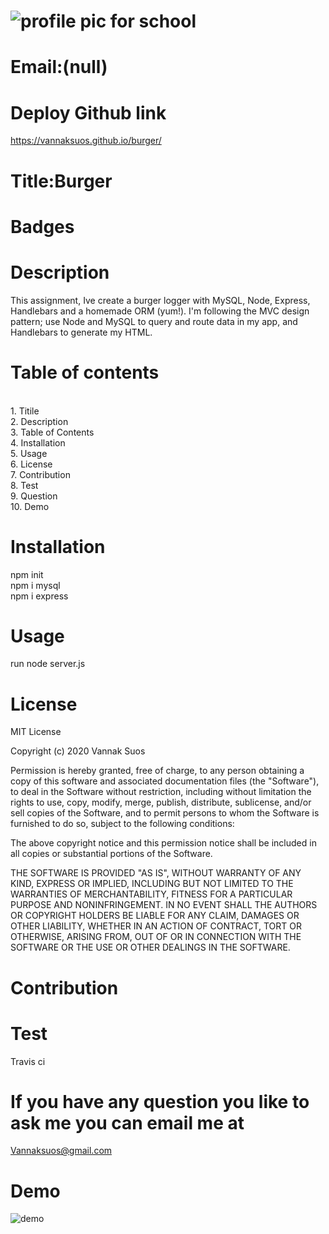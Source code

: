 
# ![profile pic for school](https://avatars1.githubusercontent.com/u/59664686?v=4)

# Email:(null)

# Deploy Github link

https://vannaksuos.github.io/burger/ 

# Title:Burger

# Badges


# Description

 This assignment, Ive create a burger logger with MySQL, Node, Express, Handlebars and a homemade ORM (yum!). I'm following the MVC design pattern; use Node and MySQL to query and route data in my app, and Handlebars to generate my HTML.

# Table of contents

<br/>1. Titile<br/>2. Description<br/>3. Table of Contents<br/>4. Installation<br/>5. Usage<br/>6. License<br/>7. Contribution<br/>8. Test<br/>9. Question<br/>10. Demo<br/>

# Installation

npm init <br> npm i mysql<br> npm i express

# Usage

run node server.js

# License

MIT License

Copyright (c) 2020 Vannak Suos

Permission is hereby granted, free of charge, to any person obtaining a copy of this software and associated documentation files (the "Software"), to deal in the Software without restriction, including without limitation the rights to use, copy, modify, merge, publish, distribute, sublicense, and/or sell copies of the Software, and to permit persons to whom the Software is furnished to do so, subject to the following conditions:

The above copyright notice and this permission notice shall be included in all copies or substantial portions of the Software.

THE SOFTWARE IS PROVIDED "AS IS", WITHOUT WARRANTY OF ANY KIND, EXPRESS OR IMPLIED, INCLUDING BUT NOT LIMITED TO THE WARRANTIES OF MERCHANTABILITY, FITNESS FOR A PARTICULAR PURPOSE AND NONINFRINGEMENT. IN NO EVENT SHALL THE AUTHORS OR COPYRIGHT HOLDERS BE LIABLE FOR ANY CLAIM, DAMAGES OR OTHER LIABILITY, WHETHER IN AN ACTION OF CONTRACT, TORT OR OTHERWISE, ARISING FROM, OUT OF OR IN CONNECTION WITH THE SOFTWARE OR THE USE OR OTHER DEALINGS IN THE SOFTWARE.

# Contribution


# Test

Travis ci

# If you have any question you like to ask me you can email me at

Vannaksuos@gmail.com

# Demo

![demo](https://user-images.githubusercontent.com/59664686/78210203-7456d780-7477-11ea-90bb-e693f0721386.gif)
